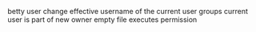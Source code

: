 betty user change
effective username of the current user
groups current user is part of
new owner
empty file
executes permission
